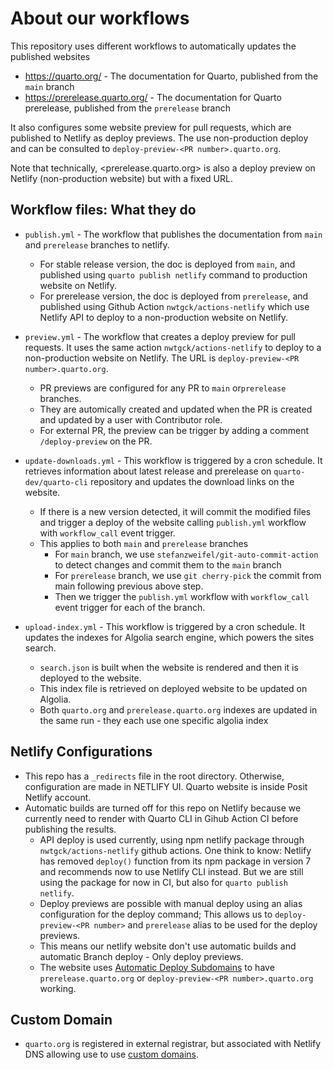 # About our workflows

This repository uses different workflows to automatically updates the published websites

- <https://quarto.org/> - The documentation for Quarto, published from the `main` branch
- <https://prerelease.quarto.org/> - The documentation for Quarto prerelease, published from the `prerelease` branch

It also configures some website preview for pull requests, which are published to Netlify as deploy previews. The use non-production deploy and can be consulted to `deploy-preview-<PR number>.quarto.org`. 

Note that technically, <prerelease.quarto.org> is also a deploy preview on Netlify (non-production website) but with a fixed URL.

## Workflow files: What they do

- `publish.yml` - The workflow that publishes the documentation from `main` and `prerelease` branches to netlify. 
  - For stable release version, the doc is deployed from `main`, and published using `quarto publish netlify` command to production website on Netlify.
  - For prerelease version, the doc is deployed from `prerelease`, and published using Github Action `nwtgck/actions-netlify` which use Netlify API to deploy to a non-production website on Netlify.

- `preview.yml` - The workflow that creates a deploy preview for pull requests. It uses the same action `nwtgck/actions-netlify` to deploy to a non-production website on Netlify. The URL is `deploy-preview-<PR number>.quarto.org`.
  - PR previews are configured for any PR to `main` or`prerelease` branches.
  - They are automically created and updated when the PR is created and updated by a user with Contributor role. 
  - For external PR, the preview can be trigger by adding a comment `/deploy-preview` on the PR.

- `update-downloads.yml` - This workflow is triggered by a cron schedule. It retrieves information about latest release and prerelease on `quarto-dev/quarto-cli` repository and updates the download links on the website.
  - If there is a new version detected, it will commit the modified files and trigger a deploy of the website calling `publish.yml` workflow with `workflow_call` event trigger.
  - This applies to both `main` and `prerelease` branches
    - For `main` branch, we use `stefanzweifel/git-auto-commit-action` to detect changes and commit them to the `main` branch
    - For `prerelease` branch, we use `git cherry-pick` the commit from main following previous above step. 
    - Then we trigger the `publish.yml` workflow with `workflow_call` event trigger for each of the branch.

- `upload-index.yml` - This workflow is triggered by a cron schedule. It updates the indexes for Algolia search engine, which powers the sites search. 
  - `search.json` is built when the website is rendered and then it is deployed to the website.
  - This index file is retrieved on deployed website to be updated on Algolia.
  - Both `quarto.org` and `prerelease.quarto.org` indexes are updated in the same run - they each use one specific algolia index

## Netlify Configurations

- This repo has a `_redirects` file in the root directory. Otherwise, configuration are made in NETLIFY UI. Quarto website is inside Posit Netlify account. 
- Automatic builds are turned off for this repo on Netlify because we currently need to render with Quarto CLI in Gihub Action CI before publishing the results. 
  - API deploy is used currently, using npm netlify package through `nwtgck/actions-netlify` github actions. One think to know: Netlify has removed `deploy()` function from its npm package in version 7 and recommends now to use Netlify CLI instead. But we are still using the package for now in CI, but also for `quarto publish netlify`.
  - Deploy previews are possible with manual deploy using an alias configuration for the deploy command; This allows us to `deploy-preview-<PR number>` and `prerelease` alias to be used for the deploy previews. 
  - This means our netlify website don't use automatic builds and automatic Branch deploy - Only deploy previews. 
  - The website uses [Automatic Deploy Subdomains](https://docs.netlify.com/domains-https/custom-domains/automatic-deploy-subdomains/#use-a-new-custom-domain-for-your-automatic-deploy-subdomain) to have `prerelease.quarto.org` or `deploy-preview-<PR number>.quarto.org` working.

## Custom Domain

- `quarto.org` is registered in external registrar, but associated with Netlify DNS allowing use to use [custom domains](https://docs.netlify.com/domains-https/custom-domains/multiple-domains/).